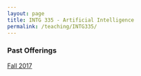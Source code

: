 ```yaml
---
layout: page
title: INTG 335 - Artificial Intelligence
permalink: /teaching/INTG335/
---
```



### Past Offerings

[Fall 2017](/teaching/INTG335/fa17/)
